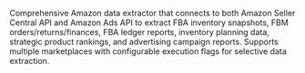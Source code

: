 Comprehensive Amazon data extractor that connects to both Amazon Seller Central API and Amazon Ads API to extract FBA inventory snapshots, FBM orders/returns/finances, FBA ledger reports, inventory planning data, strategic product rankings, and advertising campaign reports. Supports multiple marketplaces with configurable execution flags for selective data extraction.